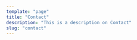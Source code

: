 ```yaml
---
template: "page"
title: "Contact"
description: "This is a description on Contact"
slug: "contact"
---
```

